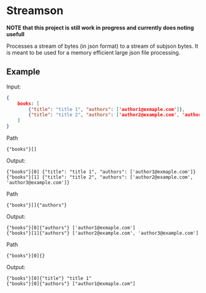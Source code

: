 # Streamson

**NOTE that this project is still work in progress and currently does noting usefull**

Processes a stream of bytes (in json format) to a stream of subjson bytes.
It is meant to be used for a memory efficient large json file processing.


## Example
Input:
```json
{
	books: [
		{"title": "title 1", "authors": ['author1@exmaple.com']},
		{"title": "title 2", "authors": ['author2@example.com', 'author3@example.com']}
	]
}

```

Path
```
{"books"}[]
```

Output:
```
{"books"}[0] {"title": "title 1", "authors": ['author1@exmaple.com']}
{"books"}[1] {"title": "title 2", "authors": ['author2@example.com', 'author3@example.com']}
```

Path
```
{"books"}[]{"authors"}
```

Output:
```
{"books"}[0]{"authors"} ['author1@exmaple.com']
{"books"}[1]{"authors"} ['author2@example.com', 'author3@example.com']
```

Path
```
{"books"}[0]{}
```

Output:
```
{"books"}[0]{"title"} "title 1"
{"books"}[0]{"authors"} ["author1@exmaple.com"]
```
